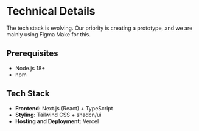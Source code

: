# Technical Details

The tech stack is evolving. Our priority is creating a prototype, and we are mainly using Figma Make for this.

## Prerequisites
- Node.js 18+
- npm

## Tech Stack
- **Frontend:** Next.js (React) + TypeScript 
- **Styling:** Tailwind CSS + shadcn/ui
- **Hosting and Deployment:** Vercel 